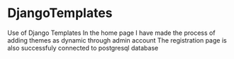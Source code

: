 # DjangoTemplates
Use of Django Templates
In the home page I have made the process of adding themes as dynamic through admin account
The registration page is also successfuly connected to postgresql database
